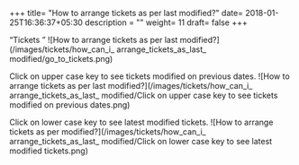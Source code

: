 +++
title= "How to arrange tickets as per last modified?"
date= 2018-01-25T16:36:37+05:30
description = ""
weight= 11
draft= false
+++




“Tickets ” 
![How to arrange tickets as per last modified?](/images/tickets/how_can_i_ arrange_tickets_as_last_ modified/go_to_tickets.png)

Click on upper case key to see tickets modified on previous dates.
![How to arrange tickets as per last modified?](/images/tickets/how_can_i_ arrange_tickets_as_last_ modified/Click on upper case key to see tickets modified on previous dates.png)

Click on lower case key to see latest modified tickets.
![How to arrange tickets as per modified?](/images/tickets/how_can_i_ arrange_tickets_as_last_ modified/Click on lower case key to see latest modified tickets.png)

